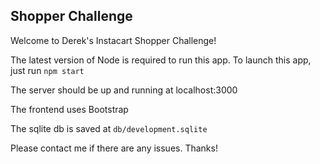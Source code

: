 Shopper Challenge
------------------------------------------

Welcome to Derek's Instacart Shopper Challenge!

The latest version of Node is required to run this app. To launch this app, just run `npm start`

The server should be up and running at localhost:3000

The frontend uses Bootstrap

The sqlite db is saved at `db/development.sqlite`

Please contact me if there are any issues. Thanks!